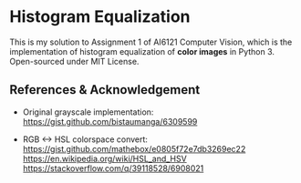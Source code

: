 # Histogram Equalization

This is my solution to Assignment 1 of AI6121 Computer Vision, which is the implementation of histogram equalization of **color images** in Python 3.
Open-sourced under MIT License. 

## References & Acknowledgement

* Original grayscale implementation:  
  https://gist.github.com/bistaumanga/6309599

* RGB <-> HSL colorspace convert:  
  https://gist.github.com/mathebox/e0805f72e7db3269ec22  
  https://en.wikipedia.org/wiki/HSL_and_HSV  
  https://stackoverflow.com/q/39118528/6908021
